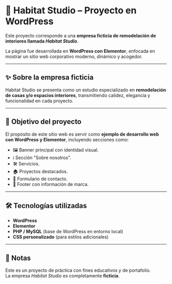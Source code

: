 # 🏡 Habitat Studio – Proyecto en WordPress

Este proyecto corresponde a una **empresa ficticia de remodelación de interiores llamada *Habitat Studio***.  

La página fue desarrollada en **WordPress con Elementor**, enfocada en mostrar un sitio web corporativo moderno, dinámico y acogedor.  

---

## ✨ Sobre la empresa ficticia  
Habitat Studio se presenta como un estudio especializado en **remodelación de casas y/o espacios interiores**, transmitiendo calidez, elegancia y funcionalidad en cada proyecto.  

---

## 🎯 Objetivo del proyecto  
El propósito de este sitio web es servir como **ejemplo de desarrollo web con WordPress y Elementor**, incluyendo secciones como:  

- 🖼 Banner principal con identidad visual.  
- ℹ️ Sección "Sobre nosotros".  
- 🛠 Servicios.  
- 🏠 Proyectos destacados.  
- 📩 Formulario de contacto.  
- 🔗 Footer con información de marca.  

---

## 🛠 Tecnologías utilizadas  
- **WordPress**  
- **Elementor**  
- **PHP / MySQL** (base de WordPress en entorno local)  
- **CSS personalizado** (para estilos adicionales)  

---

## 📌 Notas  
Este es un proyecto de práctica con fines educativos y de portafolio.  
La empresa *Habitat Studio* es completamente **ficticia**.  
